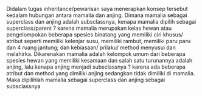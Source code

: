 Didalam tugas inheritance/pewarisan saya menerapkan konsep tersebut kedalam hubungan antara mamalia dan anjing.
Dimana mamalia sebagai superclass dan anjing adalah subsclassnya, kenapa mamalia dipilih sebagai superclass/parent ? karena mamalia merupakan kelas hewan atau pengelompokan beberapa spesies binatang yang memiliki ciri khusus/ atribut seperti memiliki kelenjar susu, memiliki rambut, memiliki paru paru dan 4 ruang jantung; dan kebiasaan/ prilaku/ method menyusui dan melahirka. Dikarenakan mamalia adalah kelompok umum dari beberapa spesies hewan yang memiliki kesamaan dan salah satu turunannya adalah anjing, lalu kenapa anjing menjadi subsclassnya ? karena ada beberapa atribut dan method yang dimiliki anjing sedangkan tidak dimiliki di mamalia. Maka dipilihlah mamalia sebagai superclass dan anjing sebagai subsclassnya